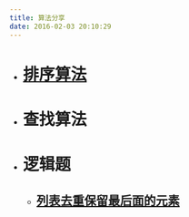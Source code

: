 ```yaml
---
title: 算法分享
date: 2016-02-03 20:10:29
---
```

<ul>
	<li>
		<h1><a href="../../../../2016/05/06/排序算法/">排序算法</a></h1>
	</li>
	<li>
		<h1>查找算法</h1>
	</li>
	<li>
		<h1>逻辑题</h1>
		<ul>
			<li>
				<h2>
				<a target="blank" href="../../../../2018/02/27/列表去重保留最后面的元素/">列表去重保留最后面的元素</a>
				</h2>
			</li>
		</ul>
	</li>
</ul>

